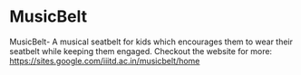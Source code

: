 # MusicBelt
MusicBelt- A musical seatbelt for kids which encourages them to wear their seatbelt while keeping them engaged. 
Checkout the website for more: https://sites.google.com/iiitd.ac.in/musicbelt/home
